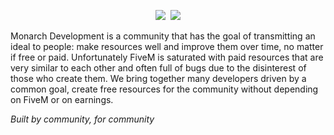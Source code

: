 <p align="center">
  <a href="https://discord.com/invite/WKtk65yBC6"><img src="https://img.shields.io/discord/1313538236462923906?style=for-the-badge&logo=discord&labelColor=7d12ff&logoColor=white&color=2c2f33&label=Discord"></a>&nbsp;
  <a href="https://monarch-docs.ricodev.it/"><img src="https://img.shields.io/badge/Docs-Read%20Now-7d12ff?style=for-the-badge&logo=readthedocs&logoColor=white&color=2c2f33&labelColor=7d12ff"></a>
</p>

Monarch Development is a community that has the goal of transmitting an ideal to people: make resources well and improve them over time, no matter if free or paid. Unfortunately FiveM is saturated with paid resources that are very similar to each other and often full of bugs due to the disinterest of those who create them. We bring together many developers driven by a common goal, create free resources for the community without depending on FiveM or on earnings.

_Built by community, for community_
